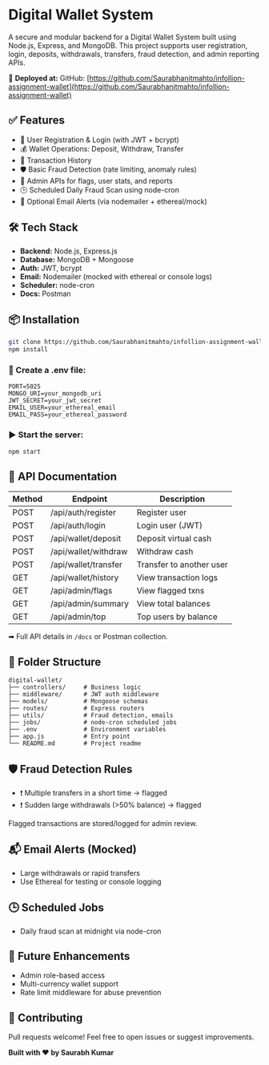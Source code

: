 # Digital Wallet System

A secure and modular backend for a Digital Wallet System built using Node.js, Express, and MongoDB. This project supports user registration, login, deposits, withdrawals, transfers, fraud detection, and admin reporting APIs.

🚀 **Deployed at:**
GitHub: [https://github.com/Saurabhanitmahto/infollion-assignment-wallet](https://github.com/Saurabhanitmahto/infollion-assignment-wallet)

## ✅ Features

* 🔐 User Registration & Login (with JWT + bcrypt)
* 💰 Wallet Operations: Deposit, Withdraw, Transfer
* 🧾 Transaction History
* 🛡 Basic Fraud Detection (rate limiting, anomaly rules)
* 👮 Admin APIs for flags, user stats, and reports
* 🕒 Scheduled Daily Fraud Scan using node-cron
* 📧 Optional Email Alerts (via nodemailer + ethereal/mock)

## 🛠 Tech Stack

* **Backend:** Node.js, Express.js
* **Database:** MongoDB + Mongoose
* **Auth:** JWT, bcrypt
* **Email:** Nodemailer (mocked with ethereal or console logs)
* **Scheduler:** node-cron
* **Docs:** Postman

## 📦 Installation

```bash
git clone https://github.com/Saurabhanitmahto/infollion-assignment-wallet
npm install
```

### 🔐 Create a .env file:

```
PORT=5025
MONGO_URI=your_mongodb_uri
JWT_SECRET=your_jwt_secret
EMAIL_USER=your_ethereal_email
EMAIL_PASS=your_ethereal_password
```

### ▶ Start the server:

```bash
npm start
```

## 🧪 API Documentation

| Method | Endpoint             | Description              |
| ------ | -------------------- | ------------------------ |
| POST   | /api/auth/register   | Register user            |
| POST   | /api/auth/login      | Login user (JWT)         |
| POST   | /api/wallet/deposit  | Deposit virtual cash     |
| POST   | /api/wallet/withdraw | Withdraw cash            |
| POST   | /api/wallet/transfer | Transfer to another user |
| GET    | /api/wallet/history  | View transaction logs    |
| GET    | /api/admin/flags     | View flagged txns        |
| GET    | /api/admin/summary   | View total balances      |
| GET    | /api/admin/top       | Top users by balance     |

➡ Full API details in `/docs` or Postman collection.

## 🧠 Folder Structure

```
digital-wallet/
├── controllers/     # Business logic
├── middleware/      # JWT auth middleware
├── models/          # Mongoose schemas
├── routes/          # Express routers
├── utils/           # Fraud detection, emails
├── jobs/            # node-cron scheduled jobs
├── .env             # Environment variables
├── app.js           # Entry point
└── README.md        # Project readme
```

## 🛡 Fraud Detection Rules

* ❗ Multiple transfers in a short time → flagged
* ❗ Sudden large withdrawals (>50% balance) → flagged

Flagged transactions are stored/logged for admin review.

## 📬 Email Alerts (Mocked)

* Large withdrawals or rapid transfers
* Use Ethereal for testing or console logging

## 🕒 Scheduled Jobs

* Daily fraud scan at midnight via node-cron

## 📌 Future Enhancements

* Admin role-based access
* Multi-currency wallet support
* Rate limit middleware for abuse prevention

## 🤝 Contributing

Pull requests welcome! Feel free to open issues or suggest improvements.

**Built with ❤ by Saurabh Kumar**

